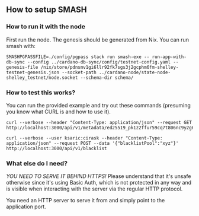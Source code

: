 ## How to setup SMASH

### How to run it with the node

First run the node. The genesis should be generated from Nix. You can run smash with:
```
SMASHPGPASSFILE=./config/pgpass stack run smash-exe -- run-app-with-db-sync --config ../cardano-db-sync/config/testnet-config.yaml --genesis-file /nix/store/pdnsmv1gi6llr92fk7sgs3j2gcphm6fm-shelley-testnet-genesis.json --socket-path ../cardano-node/state-node-shelley_testnet/node.socket --schema-dir schema/
```

### How to test this works?

You can run the provided example and try out these commands (presuming you know what CURL is and how to use it).
```
curl --verbose --header "Content-Type: application/json" --request GET http://localhost:3000/api/v1/metadata/ed25519_pk1z2ffur59cq7t806nc9y2g64wa60pg5m6e9cmrhxz9phppaxk5d4sn8nsqg

curl --verbose --user ksaric:cirask --header "Content-Type: application/json" --request POST --data '{"blacklistPool":"xyz"}' http://localhost:3000/api/v1/blacklist
```

### What else do I need?

*YOU NEED TO SERVE IT BEHIND HTTPS!*
Please understand that it's unsafe otherwise since it's using Basic Auth, which is not protected in any way and is visible when interacting with the server via the regular HTTP protocol.

You need an HTTP server to serve it from and simply point to the application port.
